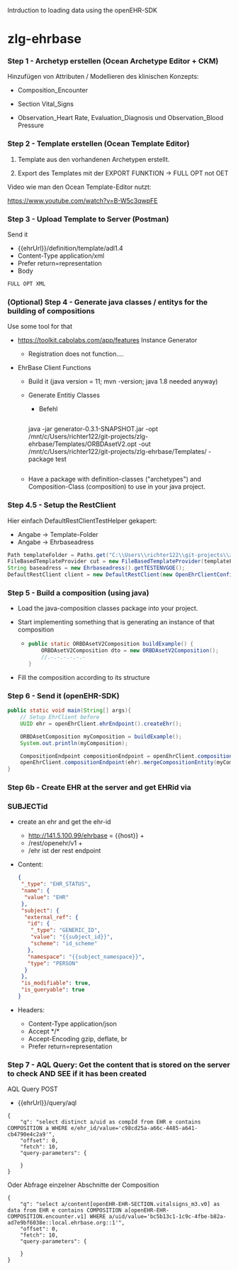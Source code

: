 Intrduction to loading data using the openEHR-SDK

# zlg-ehrbase

### Step 1 - Archetyp erstellen (Ocean Archetype Editor + CKM)

Hinzufügen von Attributen / Modellieren des klinischen Konzepts:

- Composition_Encounter

- Section Vital_Signs

- Observation_Heart Rate, Evaluation_Diagnosis und Observation_Blood Pressure



### Step 2 - Template erstellen (Ocean Template Editor)

1. Template aus den vorhandenen Archetypen erstellt.

2. Export des Templates mit der EXPORT FUNKTION -> FULL OPT not OET

Video wie man den Ocean Template-Editor nutzt: 

https://www.youtube.com/watch?v=B-W5c3qwpFE



### Step 3 - Upload Template to Server (Postman)

Send it

- {{ehrUrl}}/definition/template/adl1.4
- Content-Type application/xml
- Prefer  return=representation
- Body

```xml
FULL OPT XML
```



### (Optional) Step 4 - Generate java classes / entitys for the building of compositions

Use some tool for that

- https://toolkit.cabolabs.com/app/features   Instance Generator

  - Registration does not function....

- EhrBase Client Functions

  - Build it (java version = 11; mvn -version; java 1.8 needed anyway)

  - Generate Entitiy Classes

    - Befehl

      ```
    java -jar generator-0.3.1-SNAPSHOT.jar -opt /mnt/c/Users/richter122/git-projects/zlg-ehrbase/Templates/ORBDAsetV2.opt -out /mnt/c/Users/richter122/git-projects/zlg-ehrbase/Templates/ -package test
      ```
  
  - Have a package with definition-classes ("archetypes") and Composition-Class (composition) to use in your java project.

### Step 4.5 - Setup the RestClient

Hier einfach DefaultRestClientTestHelper gekapert:

- Angabe -> Template-Folder
- Angabe -> Ehrbaseadress

```java
Path templateFolder = Paths.get("C:\\Users\\richter122\\git-projects\\zlg-ehrbase\\Templates\\");
FileBasedTemplateProvider cut = new FileBasedTemplateProvider(templateFolder);
String baseadress = new Ehrbaseadress().getTESTENVGOE();
DefaultRestClient client = new DefaultRestClient(new OpenEhrClientConfig(new URI(baseadress + "/ehrbase/rest/openehr/v1/")), cut);
```

### Step 5 - Build a composition (using java)

- Load the java-composition classes package into your project.

- Start implementing something that is generating an instance of that composition

  - ```java
    public static ORBDAsetV2Composition buildExample() {
        ORBDAsetV2Composition dto = new ORBDAsetV2Composition();
    	//.-.-.-.-.-.-
    }
    ```

- Fill the composition according to its structure

### Step 6 - Send it (openEHR-SDK)

```java
public static void main(String[] args){
    // Setup EhrClient before
    UUID ehr = openEhrClient.ehrEndpoint().createEhr();

    ORBDAsetComposition myComposition = buildExample();
    System.out.println(myComposition);

    CompositionEndpoint compositionEndpoint = openEhrClient.compositionEndpoint(ehr);
    openEhrClient.compositionEndpoint(ehr).mergeCompositionEntity(myComposition);
}
```

### Step 6b - Create EHR at the server and get EHRid via 

### SUBJECTid

- create an ehr and get the ehr-id

  - http://141.5.100.99/ehrbase = {{host}} +
  - /rest/openehr/v1                                                +
  - /ehr                                              ist der rest endpoint

- Content:

  ```json
  {
   "_type": "EHR_STATUS",
   "name": {
    "value": "EHR"
   },
   "subject": {
    "external_ref": {
     "id": {
      "_type": "GENERIC_ID",
      "value": "{{subject_id}}",
      "scheme": "id_scheme"
     },
     "namespace": "{{subject_namespace}}",
     "type": "PERSON"
    }
   },
   "is_modifiable": true,
   "is_queryable": true
  }
  ```
  
  
  
- Headers:

  - Content-Type   application/json
  - Accept       \*/*
  - Accept-Encoding      gzip, deflate, br
  - Prefer     return=representation

### Step 7 - AQL Query: Get the content that is stored on the server to check AND SEE if it has been created

AQL Query POST

- {{ehrUrl}}/query/aql

```
{
    "q": "select distinct a/uid as compId from EHR e contains COMPOSITION a WHERE e/ehr_id/value='c98cd25a-a66c-4485-a641-cb4790e4c2a9'",
    "offset": 0,
    "fetch": 10,
    "query-parameters": {
    
    }
}
```



Oder Abfrage einzelner Abschnitte der Composition

``` AQL
{
    "q": "select a/content[openEHR-EHR-SECTION.vitalsigns_m3.v0] as data from EHR e contains COMPOSITION a[openEHR-EHR-COMPOSITION.encounter.v1] WHERE a/uid/value='bc5b13c1-1c9c-4fbe-b82a-ad7e9bf6038e::local.ehrbase.org::1'",
    "offset": 0,
    "fetch": 10,
    "query-parameters": {
      
    }
}
```

